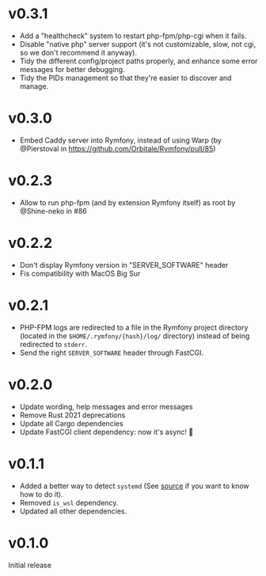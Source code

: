 # v0.3.1

* Add a "healthcheck" system to restart php-fpm/php-cgi when it fails.
* Disable "native php" server support (it's not customizable, slow, not cgi, so we don't recommend it anyway).
* Tidy the different config/project paths properly, and enhance some error messages for better debugging.
* Tidy the PIDs management so that they're easier to discover and manage.

# v0.3.0

* Embed Caddy server into Rymfony, instead of using Warp (by @Pierstoval in https://github.com/Orbitale/Rymfony/pull/85)

# v0.2.3

* Allow to run php-fpm (and by extension Rymfony itself) as root by @Shine-neko in #86

# v0.2.2

* Don't display Rymfony version in "SERVER_SOFTWARE" header
* Fis compatibility with MacOS Big Sur

# v0.2.1

* PHP-FPM logs are redirected to a file in the Rymfony project directory (located in the `$HOME/.rymfony/{hash}/log/` directory) instead of being redirected to `stderr`.
* Send the right `SERVER_SOFTWARE` header through FastCGI.

# v0.2.0

* Update wording, help messages and error messages
* Remove Rust 2021 deprecations
* Update all Cargo dependencies
* Update FastCGI client dependency: now it's async! 🎉

# v0.1.1

* Added a better way to detect `systemd` (See [source](https://www.freedesktop.org/software/systemd/man/sd_booted.html) if you want to know how to do it).
* Removed `is_wsl` dependency.
* Updated all other dependencies.

# v0.1.0

Initial release
